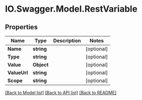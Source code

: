 # IO.Swagger.Model.RestVariable
## Properties

Name | Type | Description | Notes
------------ | ------------- | ------------- | -------------
**Name** | **string** |  | [optional] 
**Type** | **string** |  | [optional] 
**Value** | **Object** |  | [optional] 
**ValueUrl** | **string** |  | [optional] 
**Scope** | **string** |  | [optional] 

[[Back to Model list]](../README.md#documentation-for-models) [[Back to API list]](../README.md#documentation-for-api-endpoints) [[Back to README]](../README.md)

